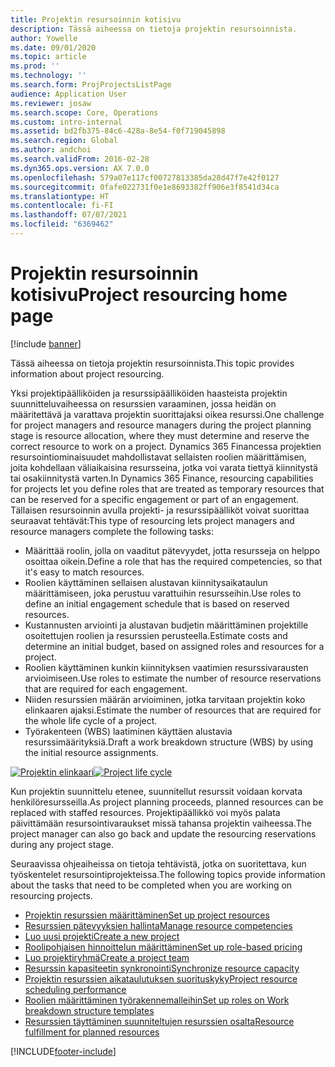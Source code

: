 ```yaml
---
title: Projektin resursoinnin kotisivu
description: Tässä aiheessa on tietoja projektin resursoinnista.
author: Yowelle
ms.date: 09/01/2020
ms.topic: article
ms.prod: ''
ms.technology: ''
ms.search.form: ProjProjectsListPage
audience: Application User
ms.reviewer: josaw
ms.search.scope: Core, Operations
ms.custom: intro-internal
ms.assetid: bd2fb375-84c6-428a-8e54-f0f719045898
ms.search.region: Global
ms.author: andchoi
ms.search.validFrom: 2016-02-28
ms.dyn365.ops.version: AX 7.0.0
ms.openlocfilehash: 579a07e117cf00727813385da28d47f7e42f0127
ms.sourcegitcommit: 0fafe022731f0e1e8693382ff906e3f8541d34ca
ms.translationtype: HT
ms.contentlocale: fi-FI
ms.lasthandoff: 07/07/2021
ms.locfileid: "6369462"
---
```

# <a name="project-resourcing-home-page"></a><span data-ttu-id="e3c28-103">Projektin resursoinnin kotisivu</span><span class="sxs-lookup"><span data-stu-id="e3c28-103">Project resourcing home page</span></span>

[!include [banner](../includes/banner.md)]

<span data-ttu-id="e3c28-104">Tässä aiheessa on tietoja projektin resursoinnista.</span><span class="sxs-lookup"><span data-stu-id="e3c28-104">This topic provides information about project resourcing.</span></span>

<span data-ttu-id="e3c28-105">Yksi projektipäälliköiden ja resurssipäälliköiden haasteista projektin suunnitteluvaiheessa on resurssien varaaminen, jossa heidän on määritettävä ja varattava projektin suorittajaksi oikea resurssi.</span><span class="sxs-lookup"><span data-stu-id="e3c28-105">One challenge for project managers and resource managers during the project planning stage is resource allocation, where they must determine and reserve the correct resource to work on a project.</span></span> <span data-ttu-id="e3c28-106">Dynamics 365 Financessa projektien resursointiominaisuudet mahdollistavat sellaisten roolien määrittämisen, joita kohdellaan väliaikaisina resursseina, jotka voi varata tiettyä kiinnitystä tai osakiinnitystä varten.</span><span class="sxs-lookup"><span data-stu-id="e3c28-106">In Dynamics 365 Finance, resourcing capabilities for projects let you define roles that are treated as temporary resources that can be reserved for a specific engagement or part of an engagement.</span></span> <span data-ttu-id="e3c28-107">Tällaisen resursoinnin avulla projekti- ja resurssipäälliköt voivat suorittaa seuraavat tehtävät:</span><span class="sxs-lookup"><span data-stu-id="e3c28-107">This type of resourcing lets project managers and resource managers complete the following tasks:</span></span>

- <span data-ttu-id="e3c28-108">Määrittää roolin, jolla on vaaditut pätevyydet, jotta resursseja on helppo osoittaa oikein.</span><span class="sxs-lookup"><span data-stu-id="e3c28-108">Define a role that has the required competencies, so that it's easy to match resources.</span></span>
- <span data-ttu-id="e3c28-109">Roolien käyttäminen sellaisen alustavan kiinnitysaikataulun määrittämiseen, joka perustuu varattuihin resursseihin.</span><span class="sxs-lookup"><span data-stu-id="e3c28-109">Use roles to define an initial engagement schedule that is based on reserved resources.</span></span>
- <span data-ttu-id="e3c28-110">Kustannusten arviointi ja alustavan budjetin määrittäminen projektille osoitettujen roolien ja resurssien perusteella.</span><span class="sxs-lookup"><span data-stu-id="e3c28-110">Estimate costs and determine an initial budget, based on assigned roles and resources for a project.</span></span>
- <span data-ttu-id="e3c28-111">Roolien käyttäminen kunkin kiinnityksen vaatimien resurssivarausten arvioimiseen.</span><span class="sxs-lookup"><span data-stu-id="e3c28-111">Use roles to estimate the number of resource reservations that are required for each engagement.</span></span>
- <span data-ttu-id="e3c28-112">Niiden resurssien määrän arvioiminen, jotka tarvitaan projektin koko elinkaaren ajaksi.</span><span class="sxs-lookup"><span data-stu-id="e3c28-112">Estimate the number of resources that are required for the whole life cycle of a project.</span></span>
- <span data-ttu-id="e3c28-113">Työrakenteen (WBS) laatiminen käyttäen alustavia resurssimäärityksiä.</span><span class="sxs-lookup"><span data-stu-id="e3c28-113">Draft a work breakdown structure (WBS) by using the initial resource assignments.</span></span>

<span data-ttu-id="e3c28-114">[![Projektin elinkaari](./media/projectresourcing02-1024x812.jpg)](./media/projectresourcing02.jpg)</span><span class="sxs-lookup"><span data-stu-id="e3c28-114">[![Project life cycle](./media/projectresourcing02-1024x812.jpg)](./media/projectresourcing02.jpg)</span></span>

<span data-ttu-id="e3c28-115">Kun projektin suunnittelu etenee, suunnitellut resurssit voidaan korvata henkilöresursseilla.</span><span class="sxs-lookup"><span data-stu-id="e3c28-115">As project planning proceeds, planned resources can be replaced with staffed resources.</span></span> <span data-ttu-id="e3c28-116">Projektipäällikkö voi myös palata päivittämään resursointivaraukset missä tahansa projektin vaiheessa.</span><span class="sxs-lookup"><span data-stu-id="e3c28-116">The project manager can also go back and update the resourcing reservations during any project stage.</span></span>

<span data-ttu-id="e3c28-117">Seuraavissa ohjeaiheissa on tietoja tehtävistä, jotka on suoritettava, kun työskentelet resursointiprojekteissa.</span><span class="sxs-lookup"><span data-stu-id="e3c28-117">The following topics provide information about the tasks that need to be completed when you are working on resourcing projects.</span></span>

- [<span data-ttu-id="e3c28-118">Projektin resurssien määrittäminen</span><span class="sxs-lookup"><span data-stu-id="e3c28-118">Set up project resources</span></span>](set-up-project-resources.md)
- [<span data-ttu-id="e3c28-119">Resurssien pätevyyksien hallinta</span><span class="sxs-lookup"><span data-stu-id="e3c28-119">Manage resource competencies</span></span>](manage-resource-competencies.md)
- [<span data-ttu-id="e3c28-120">Luo uusi projekti</span><span class="sxs-lookup"><span data-stu-id="e3c28-120">Create a new project</span></span>](create-new-project.md)
- [<span data-ttu-id="e3c28-121">Roolipohjaisen hinnoittelun määrittäminen</span><span class="sxs-lookup"><span data-stu-id="e3c28-121">Set up role-based pricing</span></span>](set-up-role-based-pricing.md)
- [<span data-ttu-id="e3c28-122">Luo projektiryhmä</span><span class="sxs-lookup"><span data-stu-id="e3c28-122">Create a project team</span></span>](create-project-team.md)
- [<span data-ttu-id="e3c28-123">Resurssin kapasiteetin synkronointi</span><span class="sxs-lookup"><span data-stu-id="e3c28-123">Synchronize resource capacity</span></span>](synchronize-resource-capacity.md)
- [<span data-ttu-id="e3c28-124">Projektin resurssien aikataulutuksen suorituskyky</span><span class="sxs-lookup"><span data-stu-id="e3c28-124">Project resource scheduling performance</span></span>](project-scheduling-performance.md)
- [<span data-ttu-id="e3c28-125">Roolien määrittäminen työrakennemalleihin</span><span class="sxs-lookup"><span data-stu-id="e3c28-125">Set up roles on Work breakdown structure templates</span></span>](set-up-roles-wbs-template.md)
- [<span data-ttu-id="e3c28-126">Resurssien täyttäminen suunniteltujen resurssien osalta</span><span class="sxs-lookup"><span data-stu-id="e3c28-126">Resource fulfillment for planned resources</span></span>](resource-fulfillment-planned-resources.md)


[!INCLUDE[footer-include](../includes/footer-banner.md)]